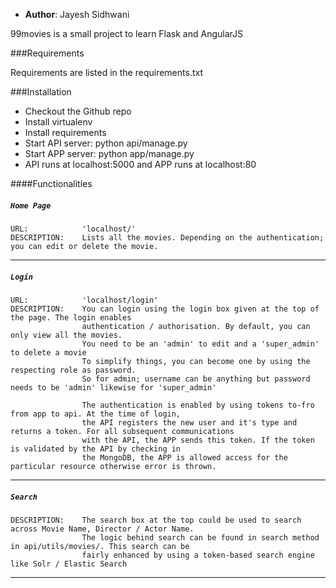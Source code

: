 * **Author**: Jayesh Sidhwani

99movies is a small project to learn Flask and AngularJS

###Requirements

Requirements are listed in the requirements.txt

###Installation

* Checkout the Github repo
* Install virtualenv
* Install requirements
* Start API server: python api/manage.py
* Start APP server: python app/manage.py
* API runs at localhost:5000 and APP runs at localhost:80


####Functionalities

##### `Home Page`
```
URL:            'localhost/'
DESCRIPTION:    Lists all the movies. Depending on the authentication; you can edit or delete the movie.
```
---

##### `Login`
```
URL:            'localhost/login'
DESCRIPTION:    You can login using the login box given at the top of the page. The login enables
                authentication / authorisation. By default, you can only view all the movies.
                You need to be an 'admin' to edit and a 'super_admin' to delete a movie
                To simplify things, you can become one by using the respecting role as password.
                So for admin; username can be anything but password needs to be 'admin' likewise for 'super_admin'

                The authentication is enabled by using tokens to-fro from app to api. At the time of login,
                the API registers the new user and it's type and returns a token. For all subsequent communications
                with the API, the APP sends this token. If the token is validated by the API by checking in
                the MongoDB, the APP is allowed access for the particular resource otherwise error is thrown.
```
---

##### `Search`
```
DESCRIPTION:    The search box at the top could be used to search across Movie Name, Director / Actor Name.
                The logic behind search can be found in search method in api/utils/movies/. This search can be
                fairly enhanced by using a token-based search engine like Solr / Elastic Search
```
---